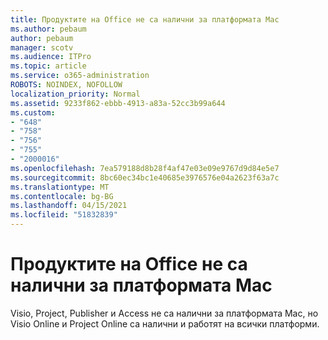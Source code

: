 ```yaml
---
title: Продуктите на Office не са налични за платформата Mac
ms.author: pebaum
author: pebaum
manager: scotv
ms.audience: ITPro
ms.topic: article
ms.service: o365-administration
ROBOTS: NOINDEX, NOFOLLOW
localization_priority: Normal
ms.assetid: 9233f862-ebbb-4913-a83a-52cc3b99a644
ms.custom:
- "648"
- "758"
- "756"
- "755"
- "2000016"
ms.openlocfilehash: 7ea579188d8b28f4af47e03e09e9767d9d84e5e7
ms.sourcegitcommit: 8bc60ec34bc1e40685e3976576e04a2623f63a7c
ms.translationtype: MT
ms.contentlocale: bg-BG
ms.lasthandoff: 04/15/2021
ms.locfileid: "51832839"
---
```

# <a name="office-products-not-available-for-the-mac-platform"></a>Продуктите на Office не са налични за платформата Mac

Visio, Project, Publisher и Access не са налични за платформата Mac, но Visio Online и Project Online са налични и работят на всички платформи.
  